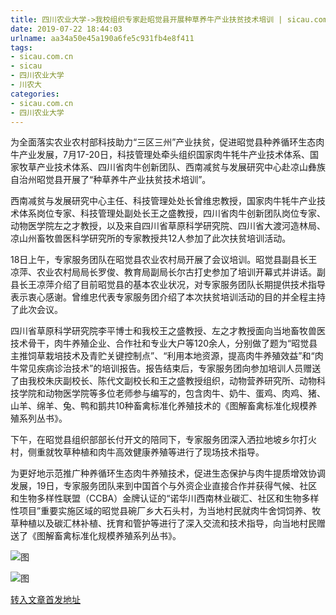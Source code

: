 ```yaml
---
title: 四川农业大学->我校组织专家赴昭觉县开展种草养牛产业扶贫技术培训 | sicau.com.cn
date: 2019-07-22 18:44:03
urlname: aa34a50e45a190a6fe5c931fb4e8f411
tags: 
- sicau.com.cn
- sicau
- 四川农业大学
- 川农大
categories:
- sicau.com.cn
- 四川农业大学
---
```



为全面落实农业农村部科技助力“三区三州”产业扶贫，促进昭觉县种养循环生态肉牛产业发展，7月17-20日，科技管理处牵头组织国家肉牛牦牛产业技术体系、国家牧草产业技术体系、四川省肉牛创新团队、西南减贫与发展研究中心赴凉山彝族自治州昭觉县开展了“种草养牛产业扶贫技术培训”。

西南减贫与发展研究中心主任、科技管理处处长曾维忠教授，国家肉牛牦牛产业技术体系岗位专家、科技管理处副处长王之盛教授，四川省肉牛创新团队岗位专家、动物医学院左之才教授，以及来自四川省草原科学研究院、四川省大渡河造林局、凉山州畜牧兽医科学研究所的专家教授共12人参加了此次扶贫培训活动。

18日上午，专家服务团队在昭觉县农业农村局开展了会议培训。昭觉县副县长王凉萍、农业农村局局长罗俊、教育局副局长尔古打史参加了培训开幕式并讲话。副县长王凉萍介绍了目前昭觉县的基本农业状况，对专家服务团队长期提供技术指导表示衷心感谢。曾维忠代表专家服务团介绍了本次扶贫培训活动的目的并全程主持了此次会议。

四川省草原科学研究院李平博士和我校王之盛教授、左之才教授面向当地畜牧兽医技术骨干，肉牛养殖企业、合作社和专业大户等120余人，分别做了题为“昭觉县主推饲草栽培技术及青贮关键控制点”、“利用本地资源，提高肉牛养殖效益”和“肉牛常见疾病诊治技术”的培训报告。报告结束后，专家服务团向参加培训人员赠送了由我校朱庆副校长、陈代文副校长和王之盛教授组织，动物营养研究所、动物科技学院和动物医学院等多位老师参与编写的，包含肉牛、奶牛、蛋鸡、肉鸡、猪、山羊、绵羊、兔、鸭和鹅共10种畜禽标准化养殖技术的《图解畜禽标准化规模养殖系列丛书》。

下午，在昭觉县组织部部长付开文的陪同下，专家服务团深入洒拉地坡乡尔打火村，侧重就牧草种植和肉牛高效健康养殖等进行了现场技术指导。

为更好地示范推广种养循环生态肉牛养殖技术，促进生态保护与肉牛提质增效协调发展，19日，专家服务团队来到中国首个与外资企业直接合作并获得气候、社区和生物多样性联盟（CCBA）金牌认证的“诺华川西南林业碳汇、社区和生物多样性项目”重要实施区域的昭觉县碗厂乡大石头村，为当地村民就肉牛舍饲饲养、牧草种植以及碳汇林补植、抚育和管护等进行了深入交流和技术指导，向当地村民赠送了《图解畜禽标准化规模养殖系列丛书》。



![图](https://news.sicau.edu.cn/__local/8/7C/11/66887506B179EEDEAB08FDEDBAD_006BA523_7825.jpg)

![图](https://news.sicau.edu.cn/__local/6/60/4B/46AEFB59FA5F854786E278BC9CB_5194BAD0_93E6.jpg)

[转入文章首发地址](https://news.sicau.edu.cn/info/1078/52645.htm)